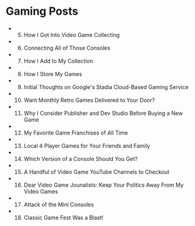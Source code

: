 # Gaming Posts

- 5. How I Got Into Video Game Collecting
- 6. Connecting All of Those Consoles
- 7. How I Add to My Collection
- 8. How I Store My Games
- 9. Initial Thoughts on Google's Stadia Cloud-Based Gaming Service
- 10. Want Monthly Retro Games Delivered to Your Door?
- 11. Why I Consider Publisher and Dev Studio Before Buying a New Game
- 12. My Favorite Game Franchises of All Time
- 13. Local 4 Player Games for Your Friends and Family
- 14. Which Version of a Console Should You Get?
- 15. A Handful of Video Game YouTube Channels to Checkout
- 16. Dear Video Game Jounalists: Keep Your Politics Away From My Video Games
- 17. Attack of the Mini Consoles
- 18. Classic Game Fest Was a Blast!

